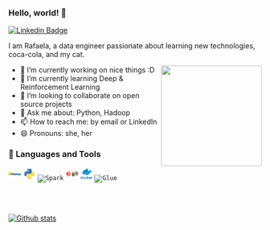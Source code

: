 ### Hello, world! 👋

[![Linkedin Badge](https://img.shields.io/badge/-LinkedIn-f53505?style=flat-square&logo=Linkedin&logoColor=white&link=https://www.linkedin.com/in/rafaelapolizel)](https://www.linkedin.com/in/rafaelapolizel)

I am Rafaela, a data engineer passionate about learning new technologies, coca-cola, and my cat.

<a href="#"><img align="right" src="https://media.giphy.com/media/USV0ym3bVWQJJmNu3N/giphy.gif" width="200 " height="200" /></a>

- 🔭 I’m currently working on nice things :D
- 🌱 I’m currently learning Deep & Reinforcement Learning
- 👯 I’m looking to collaborate on open source projects
- 💬 Ask me about: Python, Hadoop
- 📫 How to reach me: by email or LinkedIn
- 😄 Pronouns: she, her
<!-- ⚡ Fun fact: ... --> 
<!-- 🤔 I’m looking for help with --> 



### :wrench: Languages and Tools

<code><img src="https://raw.githubusercontent.com/devicons/devicon/master/icons/hadoop/hadoop-original-wordmark.svg" alt="Hadoop" width="25" height="25"></code>
<code><img src="https://raw.githubusercontent.com/devicons/devicon/master/icons/python/python-original.svg" alt="Python" width="25" height="25"></code>
<code><img src="https://upload.wikimedia.org/wikipedia/commons/f/f3/Apache_Spark_logo.svg" alt="Spark" width="25" height="25"></code>
<code><img src="https://raw.githubusercontent.com/github/explore/80688e429a7d4ef2fca1e82350fe8e3517d3494d/topics/git/git.png" alt="Git" width="25" height="25"></code>
<code><img src="https://raw.githubusercontent.com/github/explore/80688e429a7d4ef2fca1e82350fe8e3517d3494d/topics/docker/docker.png" alt="Docker" width="25" height="25"></code>
<code><img src="https://www.nclouds.com/wp-content/uploads/2023/05/glue.png" alt="Glue" width="25" height="25"></code>


<br/>
<br/>
  
[![Github stats](https://github-readme-stats.vercel.app/api?username=polizelr&count_private=true&hide=issues&show_icons=true&theme=graywhite&title_color=f53505)](https://github.com/polizelr)

<!--
**polizelr/polizelr** is a ✨ _special_ ✨ repository because its `README.md` (this file) appears on your GitHub profile.

Here are some ideas to get you started:

- 
-->
